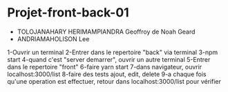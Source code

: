 # Projet-front-back-01
 - TOLOJANAHARY HERIMAMPIANDRA Geoffroy de Noah Geard
 - ANDRIAMAHOLISON Lee

1-Ouvrir un terminal
2-Entrer dans le repertoire "back" via terminal
3-npm start
4-quand c'est "server demarrer", ouvrir un autre terminal
5-Entrer dans le repertoire "front"
6-faire yarn start
7-dans navigateur, ouvrir localhost:3000/list
8-faire des tests ajout, edit, delete
9-a chaque fois qu'une operation est effectuer, retour dans localhost:3000/list pour vérifier
